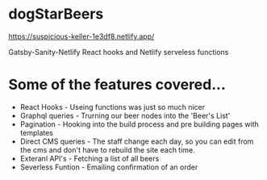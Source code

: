 # dogStarBeers
https://suspicious-keller-1e3df8.netlify.app/

Gatsby-Sanity-Netlify
React hooks and Netlify serveless functions

# Some of the features covered...
- React Hooks - Useing functions was just so much nicer
- Graphql queries - Trurning our beer nodes into the 'Beer's List'
- Pagination - Hooking into the build process and pre building pages with templates
- Direct CMS queries - The staff change each day, so you can edit from the cms and don't have to rebuild the site each time.
- Exteranl API's - Fetching a list of all beers
- Severless Funtion - Emailing confirmation of an order

